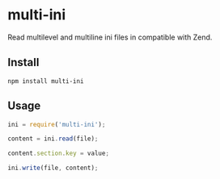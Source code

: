 # multi-ini

Read multilevel and multiline ini files in compatible with Zend.

## Install

```shell
npm install multi-ini
```

## Usage

```js
ini = require('multi-ini');

content = ini.read(file);

content.section.key = value;

ini.write(file, content);

```
